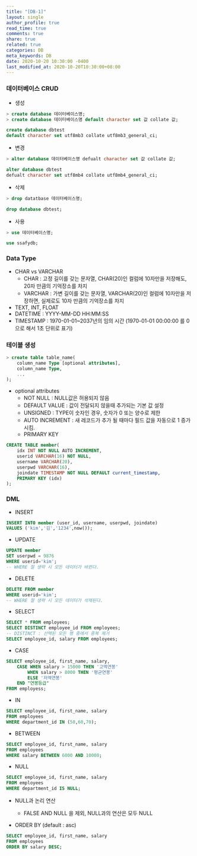 ```yaml
---
title: "[DB-1]"
layout: single
author_profile: true
read_time: true
comments: true
share: true
related: true
categories: DB
meta_keywords: DB
date: 2020-10-20 10:30:00 -0400
last_modified_at: 2020-10-20T10:30:00+08:00
---
```


### 데이터베이스 CRUD

- 생성

```sql
> create database 데이터베이스명;
> create database 데이터베이스명 default character set 값 collate 값;
```

```sql
create database dbtest
default character set utf8mb3 collate utf8mb3_general_ci;
```

- 변경

```sql
> alter database 데이터베이스명 defualt character set 값 collate 값;
```

```sql
alter database dbtest
defualt character set utf8mb4 collate utf8mb4_general_ci;
```

- 삭제

```sql
> drop datatbase 데이터베이스명;
```

```sql
drop database dbtest;
```

- 사용

```sql
> use 데이터베이스명;
```

```sql
use ssafydb;
```

### Data Type

- CHAR vs VARCHAR
  - CHAR : 고정 길이를 갖는 문자열, CHAR(20)인 컬럼에 10자만을 저장해도, 20자 만큼의 기억장소를 차지
  - VARCHAR : 가변 길이를 갖는 문자열, VARCHAR(20)인 컬럼에 10자만을 저장하면, 실제로도 10자 만큼의 기억장소를 차지
- TEXT, INT, FLOAT
- DATETIME : YYYY-MM-DD HH:MM:SS
- TIMESTAMP : 1970-01-01~2037년의 임의 시간 (1970-01-01 00:00:00 를 0으로 해서 1초 단위로 표기)

### 테이블 생성

```sql
> create table table_name(
    column_name Type [optional attributes],
    column_name Type,
    ...
);
```

- optional attributes
  - NOT NULL : NULL값은 허용되지 않음
  - DEFAULT VALUE : 값이 전달되지 않을때 추가되는 기본 값 설정
  - UNSIGNED : TYPE이 숫자인 경우, 숫자가 0 또는 양수로 제한
  - AUTO INCREMENT : 새 레코드가 추가 될 때마다 필드 값을 자동으로 1 증가시킴.
  - PRIMARY KEY

```sql
CREATE TABLE member(
    idx INT NOT NULL AUTO INCREMENT,
    userid VARCHAR(16) NOT NULL,
    username VARCHAR(20),
    userpwd VARCHAR(16),
    joindate TIMESTAMP NOT NULL DEFAULT current_timestamp,
    PRIMARY KEY (idx)
);
```

### DML

- INSERT

```SQL
INSERT INTO member (user_id, username, userpwd, joindate)
VALUES ('kim','김','1234',now());
```

- UPDATE

```SQL
UPDATE member
SET userpwd = 9876
WHERE userid='kim';
-- WHERE 절 생략 시 모든 데이터가 바뀐다.
```

- DELETE

```sql
DELETE FROM member
WHERE userid='kim';
-- WHERE 절 생략 시 모든 데이터가 삭제된다.
```

- SELECT

```sql
SELECT * FROM employees;
SELECT DISTINCT employee_id FROM employees;
-- DISTINCT : 선택된 모든 행 중에서 중복 제거
SELECT employee_id, salary FROM employees;
```

- CASE

```sql
SELECT employee_id, first_name, salary,
    CASE WHEN salary > 15000 THEN '고액연봉'
        WHEN salary > 8000 THEN '평균연봉'
        ELSE '저액연봉'
    END "연봉등급"
FROM employess;
```

- IN

```sql
SELECT employee_id, first_name, salary
FROM employees
WHERE department_id IN (50,60,70);
```

- BETWEEN

```sql
SELECT employee_id, first_name, salary
FROM employees
WHERE salary BETWEEN 6000 AND 10000;
```

- NULL

```sql
SELECT employee_id, first_name, salary
FROM employees
WHERE department_id IS NULL;
```

- NULL과 논리 연산

  - FALSE AND NULL 을 제외, NULL과의 연산은 모두 NULL

- ORDER BY (default : asc)

```sql
SELECT employee_id, first_name, salary
FROM employees
ORDER BY salary DESC;
```
